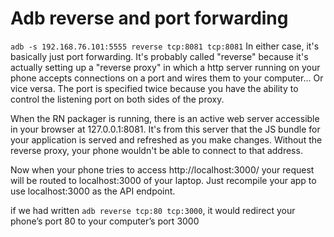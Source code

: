 
# Adb reverse and port forwarding
`adb -s 192.168.76.101:5555 reverse tcp:8081 tcp:8081`
In either case, it's basically just port forwarding. It's probably called "reverse" because it's actually setting up a "reverse proxy" in which a http server running on your phone accepts connections on a port and wires them to your computer... Or vice versa. The port is specified twice because you have the ability to control the listening port on both sides of the proxy.

When the RN packager is running, there is an active web server accessible in your browser at 127.0.0.1:8081. It's from this server that the JS bundle for your application is served and refreshed as you make changes. Without the reverse proxy, your phone wouldn't be able to connect to that address.

Now when your phone tries to access http://localhost:3000/ your request will be routed to localhost:3000 of your laptop. Just recompile your app to use localhost:3000 as the API endpoint.

if we had written `adb reverse tcp:80 tcp:3000`, it would redirect your phone’s port 80 to your computer’s port 3000